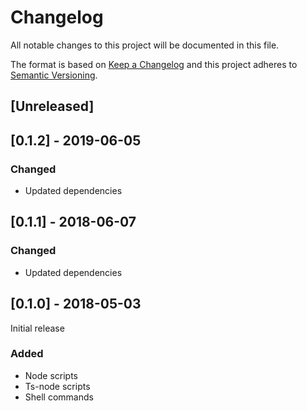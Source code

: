 # Changelog

All notable changes to this project will be documented in this file.

The format is based on [Keep a Changelog](http://keepachangelog.com/en/1.0.0/)
and this project adheres to [Semantic Versioning](http://semver.org/spec/v2.0.0.html).

## [Unreleased]

## [0.1.2] - 2019-06-05

### Changed
- Updated dependencies

## [0.1.1] - 2018-06-07

### Changed
- Updated dependencies

## [0.1.0] - 2018-05-03

Initial release

### Added

*   Node scripts
*   Ts-node scripts
*   Shell commands
